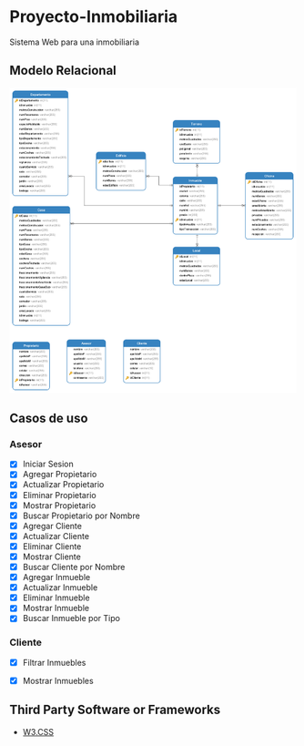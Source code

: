 # Proyecto-Inmobiliaria
 Sistema Web para una inmobiliaria

## Modelo Relacional
<p align="center">
  <img src="https://github.com/dannyhvalenz/Inmobiliaria/blob/master/docs/Modelo%20Relacional.png">
</p>

## Casos de uso

### Asesor

- [x] Iniciar Sesion
- [x] Agregar Propietario
- [x] Actualizar Propietario
- [x] Eliminar Propietario
- [x] Mostrar Propietario
- [x] Buscar Propietario por Nombre
- [x] Agregar Cliente
- [x] Actualizar Cliente
- [x] Eliminar Cliente
- [x] Mostrar Cliente
- [x] Buscar Cliente por Nombre
- [x] Agregar Inmueble
- [x] Actualizar Inmueble
- [x] Eliminar Inmueble
- [x] Mostrar Inmueble
- [x] Buscar Inmueble por Tipo

### Cliente

- [x] Filtrar Inmuebles
- [x] Mostrar Inmuebles



## Third Party Software or Frameworks

- [W3.CSS](https://www.w3schools.com/w3css/w3css_downloads.asp)
